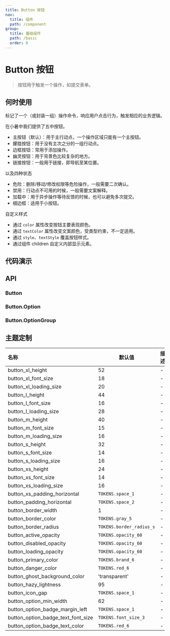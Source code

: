 ```yaml
---
title: Button 按钮
nav:
  title: 组件
  path: /component
group:
  title: 基础组件
  path: /basic
  order: 0
---
```


# Button 按钮

> 按钮用于触发一个操作，如提交表单。

## 何时使用

标记了一个（或封装一组）操作命令，响应用户点击行为，触发相应的业务逻辑。

在小暑中我们提供了五中按钮。

- 主按钮（默认）：用于主行动点，一个操作区域只能有一个主按钮。
- 朦胧按钮：用于没有主次之分的一组行动点。
- 边框按钮：常用于添加操作。
- 幽灵按钮：用于背景色比较复杂的地方。
- 链接按钮：一般用于链接，即导航至某位置。

以及四种状态

- 危险：删除/移动/修改权限等危险操作，一般需要二次确认。
- 禁用：行动点不可用的时候，一般需要文案解释。
- 加载中：用于异步操作等待反馈的时候，也可以避免多次提交。
- 细边框：适用于小按钮。

自定义样式

- 通过 `color` 属性改变按钮主要表现颜色。
- 通过 `textColor` 属性改变文案颜色，受类型约束，不一定适用。
- 通过 `style`、`textStyle` 覆盖按钮样式。
- 通过组件 children 自定义内部显示元素。

## 代码演示

<code src="./__fixtures__/type.tsx"></code>

<code src="./__fixtures__/danger.tsx"></code>

<code src="./__fixtures__/hairline.tsx"></code>

<code src="./__fixtures__/disabled.tsx"></code>

<code src="./__fixtures__/loading.tsx"></code>

<code src="./__fixtures__/size.tsx"></code>

<code src="./__fixtures__/icon.tsx"></code>

<code src="./__fixtures__/option.tsx"></code>

<code src="./__fixtures__/option-group.tsx"></code>

## API

### Button

<API hideTitle src="./button.tsx"></API>

### Button.Option

<API hideTitle src="./button-option.tsx"></API>

### Button.OptionGroup

<API hideTitle src="./button-option-group.tsx"></API>

## 主题定制

| 名称                               | 默认值                   | 描述 |
| :--------------------------------- | ------------------------ | ---- |
| button_xl_height                   | 52                       | -    |
| button_xl_font_size                | 18                       | -    |
| button_xl_loading_size             | 20                       | -    |
| button_l_height                    | 44                       | -    |
| button_l_font_size                 | 16                       | -    |
| button_l_loading_size              | 28                       | -    |
| button_m_height                    | 40                       | -    |
| button_m_font_size                 | 15                       | -    |
| button_m_loading_size              | 16                       | -    |
| button_s_height                    | 32                       | -    |
| button_s_font_size                 | 14                       | -    |
| button_s_loading_size              | 16                       | -    |
| button_xs_height                   | 24                       | -    |
| button_xs_font_size                | 14                       | -    |
| button_xs_loading_size             | 16                       | -    |
| button_xs_padding_horizontal       | `TOKENS.space_1`         | -    |
| button_padding_horizontal          | `TOKENS.space_2`         | -    |
| button_border_width                | 1                        | -    |
| button_border_color                | `TOKENS.gray_5`          | -    |
| button_border_radius               | `TOKENS.border_radius_s` | -    |
| button_active_opacity              | `TOKENS.opacity_60`      | -    |
| button_disabled_opacity            | `TOKENS.opacity_60`      | -    |
| button_loading_opacity             | `TOKENS.opacity_60`      | -    |
| button_primary_color               | `TOKENS.brand_6`         | -    |
| button_danger_color                | `TOKENS.red_6`           | -    |
| button_ghost_background_color      | 'transparent'            | -    |
| button_hazy_lightness              | 95                       | -    |
| button_icon_gap                    | `TOKENS.space_1`         | -    |
| button_option_min_width            | 62                       | -    |
| button_option_badge_margin_left    | `TOKENS.space_1`         | -    |
| button_option_badge_text_font_size | `TOKENS.font_size_3`     | -    |
| button_option_badge_text_color     | `TOKENS.red_6`           | -    |
